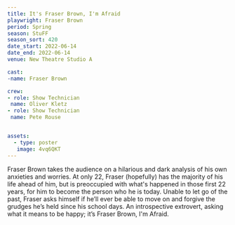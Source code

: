 ```yaml
---
title: It's Fraser Brown, I'm Afraid
playwright: Fraser Brown
period: Spring
season: StuFF
season_sort: 420
date_start: 2022-06-14
date_end: 2022-06-14
venue: New Theatre Studio A

cast: 
-name: Fraser Brown

crew:
- role: Show Technician
 name: Oliver Kletz
- role: Show Technician
 name: Pete Rouse


assets:
  - type: poster
   image: 4vq6QKT
---
```


Fraser Brown takes the audience on a hilarious and dark analysis of his own anxieties and worries. At only 22, Fraser (hopefully) has the majority of his life ahead of him, but is preoccupied with what's happened in those first 22 years, for him to become the person who he is today. Unable to let go of the past, Fraser asks himself if he’ll ever be able to move on and forgive the grudges he’s held since his school days. An introspective extrovert, asking what it means to be happy; it’s Fraser Brown, I'm Afraid.
